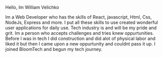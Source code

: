 Hello, Im William Velichko

Im a Web Developer who has the skills of React, javascript, Html, Css, NodeJs, Express and more.
I put all these skills to use created wonderful user applications for daily use.
Tech industry is and will be my pride and grit. Im a person who accepts challenges and tries knew oppurtunities. Before I was in tech I did construction and did alot of physical labor and liked it but then I came upon a new oppurtunity and couldnt pass it up. I joined BloomTech and begun my tech journey.

<!--
**williamvelichko/williamvelichko** is a ✨ _special_ ✨ repository because its `README.md` (this file) appears on your GitHub profile.

Here are some ideas to get you started:

- 🔭 I’m currently working on ...
- 🌱 I’m currently learning ...
- 👯 I’m looking to collaborate on ...
- 🤔 I’m looking for help with ...
- 💬 Ask me about ...
- 📫 How to reach me: ...
- 😄 Pronouns: ...
- ⚡ Fun fact: ...
-->
